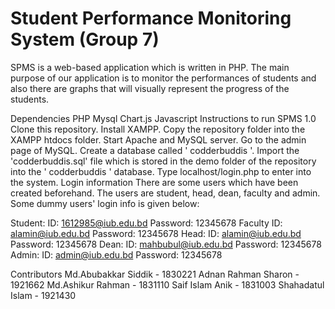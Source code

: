 # Student Performance Monitoring System (Group 7)
SPMS is a web-based application which is written in PHP. The main purpose of our application is to monitor the performances of students and also there are graphs that will visually represent the progress of the students.

Dependencies
PHP
Mysql
Chart.js
Javascript
Instructions to run SPMS 1.0
Clone this repository.
Install XAMPP.
Copy the repository folder into the XAMPP htdocs folder.
Start Apache and MySQL server.
Go to the admin page of MySQL.
Create a database called ' codderbuddis '.
Import the 'codderbuddis.sql' file which is stored in the demo folder of the repository into the ' codderbuddis ' database.
Type localhost/login.php to enter into the system.
Login information
There are some users which have been created beforehand. The users are student, head, dean, faculty and admin. Some dummy users' login info is given below:

Student: ID: 1612985@iub.edu.bd Password: 12345678
Faculty ID: alamin@iub.edu.bd Password: 12345678
Head: ID: alamin@iub.edu.bd Password: 12345678
Dean: ID: mahbubul@iub.edu.bd Password: 12345678
Admin: ID: admin@iub.edu.bd Password: 12345678

Contributors
Md.Abubakkar Siddik - 1830221
Adnan Rahman Sharon - 1921662
Md.Ashikur Rahman - 1831110
Saif Islam Anik - 1831003
Shahadatul Islam - 1921430
